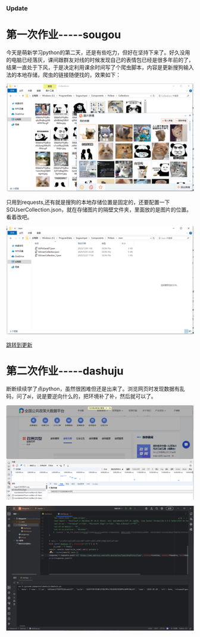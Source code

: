 ### Update

# 第一次作业-----sougou
今天是萌新学习python的第二天，还是有些吃力，但好在坚持下来了。好久没用的电脑已经落灰，课间跟群友对线的时候发现自己的表情包已经是很多年前的了，结果一直处于下风，于是决定利用课余时间写了个爬虫脚本，内容是更新搜狗输入法的本地存储，爬虫的链接随便找的，效果如下：


![截图](./sougou/1.png)


只用到requests,还有就是搜狗的本地存储位置是固定的，还要配置一下SGUserCollection.json，就在存储图片的隔壁文件夹，里面放的是图片的位置。看着改吧。


![截图](./sougou/2.png)


<a href="#Update">跳转到更新</a>
# 第二次作业-----dashuju
断断续续学了点python，虽然很困难但还是出来了。浏览网页时发现数据有乱码，问了ai，说是要逆向什么的，把环境补了补，然后就可以了。

![截图](./dashuju/1.png)



![截图](./dashuju/2.png)
